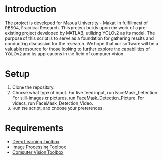 # Introduction
The project is developed for Mapua University - Makati in fulfillment of RES04, Practical Research. This project builds upon the work of a pre-existing project developed by MATLAB, utilizing YOLOv2 as its model. The purpose of this script is to serve as a foundation for gathering results and conducting discussion for the research. We hope that our software will be a valuable resource for those looking to further explore the capabilities of YOLOv2 and its applications in the field of computer vision.

# Setup
1. Clone the repository.
2. Choose what type of input. For live feed input, run FaceMask_Detection. For still-images or pictures, run FaceMask_Detection_Picture. For videos, run FaceMask_Detection_Video.
3. Run the script, and choose your preferences.

# Requirements
- [Deep Learning Toolbox](https://www.mathworks.com/products/deep-learning.html)
- [Image Processing Toolbox](https://www.mathworks.com/products/image.html)
- [Computer Vision Toolbox](https://www.mathworks.com/products/computer-vision.html)
